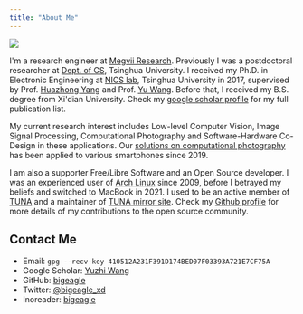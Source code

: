 ```yaml
---
title: "About Me"
---
```


![](/images/avatar.jpg)

I'm a research engineer at [Megvii Research](https://megvii.com/). 
Previously I was a postdoctoral researcher at [Dept. of CS][DCST], Tsinghua University.
I received my Ph.D. in Electronic Engineering at [NICS lab][DEE], Tsinghua University in 2017,
supervised by Prof. [Huazhong Yang][yanghz] and Prof. [Yu Wang][yuwang]. Before that, I received my
B.S. degree from Xi'dian University. Check my [google scholar profile][gscholar] for my full publication list.

My current research interest includes Low-level Computer Vision, Image Signal Processing, Computational Photography
and Software-Hardware Co-Design in these applications. Our [solutions on computational photography][SIQPR] has been applied
to various smartphones since 2019.

I am also a supporter Free/Libre Software and an Open Source developer. 
I was an experienced user of [Arch Linux][archlinux] since 2009, before I betrayed my beliefs and switched to MacBook in 2021.
I used to be an active member of [TUNA](https://tuna.moe/) and a maintainer of [TUNA mirror site](https://mirrors.tuna.tsinghua.edu.cn).
Check my [Github profile][github] for more details of my contributions to the open source community.


## Contact Me

- Email: `gpg --recv-key 410512A231F391D174BED07F03393A721E7CF75A`
- Google Scholar: [Yuzhi Wang][gscholar]
- GitHub: [bigeagle][github]
- Twitter: [@bigeagle_xd](https://twitter.com/bigeagle_xd)
- Inoreader: [bigeagle](https://www.inoreader.com/u/bigeagle)


[megvii]: https://megvii.com/
[DCST]: http://www.cs.tsinghua.edu.cn/
[DEE]: https://nicsefc.ee.tsinghua.edu.cn/
[yanghz]: http://www.ee.tsinghua.edu.cn/publish/eeen/3784/2010/20101219112947324534327/20101219112947324534327_.html
[yuwang]: https://nicsefc.ee.tsinghua.edu.cn/people/yu-wang/
[SIQPR]: https://zhuanlan.zhihu.com/p/315141462
[archlinux]: https://archlinux.org/
[gscholar]: https://scholar.google.com/citations?user=JzBbU18AAAAJ
[github]: http://github.com/bigeagle
